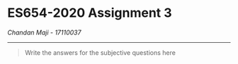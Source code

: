 # ES654-2020 Assignment 3

*Chandan Maji* - *17110037*

------

> Write the answers for the subjective questions here



